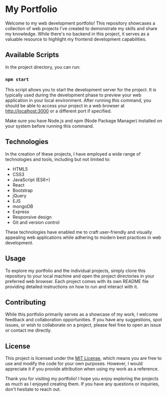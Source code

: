 # My Portfolio

Welcome to my web development portfolio! This repository showcases a collection of web projects I've created to demonstrate my skills and share my knowledge. While there's no backend in this project, it serves as a valuable resource to highlight my frontend development capabilities.

## Available Scripts

In the project directory, you can run:
### `npm start`
This script allows you to start the development server for the project. It is typically used during the development phase to preview your web application in your local environment. After running this command, you should be able to access your project in a web browser at [http://localhost:3000](http://localhost:3000) or a different port if specified.

Make sure you have Node.js and npm (Node Package Manager) installed on your system before running this command.

## Technologies
In the creation of these projects, I have employed a wide range of technologies and tools, including but not limited to:

- HTML5
- CSS3
- JavaScript (ES6+)
- React
- Bootstrap
- jQuery
- EJS
- mongoDB
- Express
- Responsive design
- Git and version control

These technologies have enabled me to craft user-friendly and visually appealing web applications while adhering to modern best practices in web development.

## Usage
To explore my portfolio and the individual projects, simply clone this repository to your local machine and open the project directories in your preferred web browser. Each project comes with its own README file providing detailed instructions on how to run and interact with it.

## Contributing
While this portfolio primarily serves as a showcase of my work, I welcome feedback and collaboration opportunities. If you have any suggestions, spot issues, or wish to collaborate on a project, please feel free to open an issue or contact me directly.

## License
This project is licensed under the [MIT License](LICENSE), which means you are free to use and modify the code for your own purposes. However, I would appreciate it if you provide attribution when using my work as a reference.

Thank you for visiting my portfolio! I hope you enjoy exploring the projects as much as I enjoyed creating them. If you have any questions or inquiries, don't hesitate to reach out.
